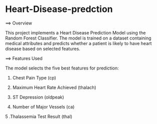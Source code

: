 # Heart-Disease-predction


==> Overview

This project implements a Heart Disease Prediction Model using the Random Forest Classifier. The model is trained on a dataset containing medical attributes and predicts whether a patient is likely to have heart disease based on selected features.


==> Features Used

The model selects the five best features for prediction:

1. Chest Pain Type (cp)

2. Maximum Heart Rate Achieved (thalach)

3. ST Depression (oldpeak)

4. Number of Major Vessels (ca)

5 .Thalassemia Test Result (thal)

